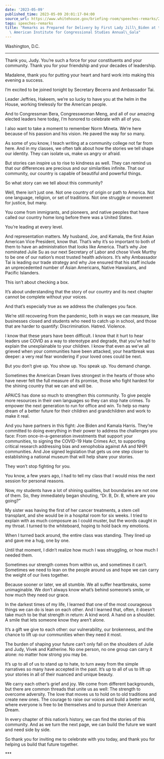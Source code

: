 ```yaml
---
date: '2023-05-09'
published_time: 2023-05-09 20:01:17-04:00
source_url: https://www.whitehouse.gov/briefing-room/speeches-remarks/2023/05/09/remarks-as-prepared-for-delivery-by-first-lady-jill-biden-at-the-asian-pacific-american-institute-for-congressional-studies-annual-gala/
tags: speeches-remarks
title: "Remarks as Prepared for Delivery by First Lady Jill\_Biden at the Asian Pacific\
  \ American Institute for Congressional Studies Annual\_Gala"
---
```

 
Washington, D.C.

------------------------------------------------------------------------

Thank you, Judy. You’re such a force for your constituents and your
community. Thank you for your friendship and your decades of leadership.

Madalene, thank you for putting your heart and hard work into making
this evening a success.

I’m excited to be joined tonight by Secretary Becerra and Ambassador
Tai.

Leader Jeffries, Hakeem, we’re so lucky to have you at the helm in the
House, working tirelessly for the American people.

And to Congressman Bera, Congresswoman Meng, and all of our amazing
elected leaders here today, I’m honored to celebrate with all of you.

I also want to take a moment to remember Norm Mineta. We’re here because
of his passion and his vision. He paved the way for so many.

As some of you know, I teach writing at a community college not far from
here. And in my classes, we often talk about how the stories we tell
shape our identity. They can isolate us, make us angry or afraid.

But stories can inspire us to rise to kindness as well. They can remind
us that our differences are precious and our similarities infinite. That
our community, our country is capable of beautiful and powerful things.

So what story can we tell about this community?

Well, there isn’t just one. Not one country of origin or path to
America. Not one language, religion, or set of traditions. Not one
struggle or movement for justice, but many.

You come from immigrants, and pioneers, and native peoples that have
called our country home long before there was a United States.

You’re leading at every level.

And representation matters. My husband, Joe, and Kamala, the first Asian
American Vice President, know that. That’s why it’s so important to both
of them to have an administration that looks like America. That’s why
Joe nominated Julie Su as our next Secretary of Labor and chose Vivek
Murthy to be one of our nation’s most trusted health advisors. It’s why
Ambassador Tai is leading our trade strategy and why Joe ensured that
his staff include an unprecedented number of Asian Americans, Native
Hawaiians, and Pacific Islanders.

This isn’t about checking a box.

It’s about understanding that the story of our country and its next
chapter cannot be complete without your voices.

And that’s especially true as we address the challenges you face.

We’re still recovering from the pandemic, both in ways we can measure,
like businesses closed and students who need to catch up in school, and
those that are harder to quantify: Discrimination. Hatred. Violence.

I know that these years have been difficult. I know that it hurt to hear
leaders use COVID as a way to stereotype and degrade, that you’ve had to
explain the unexplainable to your children. I know that even as we’ve
all grieved when your communities have been attacked, your heartbreak
was deeper: a very real fear wondering if your loved ones could be next.

But you don’t give up. You show up. You speak up. You demand change.

Sometimes the American Dream lives strongest in the hearts of those who
have never felt the full measure of its promise, those who fight hardest
for the shining country that we can and will be.

APAICS has done so much to strengthen this community. To give people
more resources in their own languages so they can stop hate crimes. To
empower the next generation to run for office and win. To help so many
dream of a better future for their children and grandchildren and work
to make it real.

And you have partners in this fight: Joe Biden and Kamala Harris.
They’re committed to doing everything in their power to address the
challenges you face: From once-in-a-generation investments that support
your communities, to signing the COVID-19 Hate Crimes Act, to supporting
critical research addressing bias and xenophobia against AA and NHPI
communities. And Joe signed legislation that gets us one step closer to
establishing a national museum that will help share your stories.

They won’t stop fighting for you.

You know, a few years ago, I had to tell my class that I would miss the
next session for personal reasons.

Now, my students have a lot of shining qualities, but boundaries are not
one of them. So, they immediately began shouting, “Dr. B, Dr. B, where
are you going?”

My sister was having the first of her cancer treatments, a stem cell
transplant, and she would be in a hospital room for six weeks. I tried
to explain with as much composure as I could muster, but the words
caught in my throat. I turned to the whiteboard, hoping to hold back my
emotions.

When I turned back around, the entire class was standing. They lined up
and gave me a hug, one by one.

Until that moment, I didn’t realize how much I was struggling, or how
much I needed them.

Sometimes our strength comes from within us, and sometimes it can’t.
Sometimes we need to lean on the people around us and hope we can carry
the weight of our lives together.

Because sooner or later, we all stumble. We all suffer heartbreaks, some
unimaginable. We don’t always know what’s behind someone’s smile, or how
much they need our grace.

In the darkest times of my life, I learned that one of the most
courageous things we can do is lean on each other. And I learned that,
often, it doesn’t take much to be that strength in return: A kind word.
A hand on a shoulder. A smile that lets someone know they aren’t alone.

It’s a gift we give to each other: our vulnerability, our brokenness,
and the chance to lift up our communities when they need it most.

The burden of shaping your future can’t only fall on the shoulders of
Julie and Judy, Vivek and Katherine. No one person, no one group can
carry it alone: no matter how strong you may be.

It’s up to all of us to stand up to hate, to turn away from the simple
narratives so many have accepted in the past. It’s up to all of us to
lift up your stories in all of their nuanced and unique beauty.

We carry each other’s grief and joy. We come from different backgrounds,
but there are common threads that unite us as well: The strength to
overcome adversity. The love that moves us to hold on to old traditions
and create new ones. The courage to raise our voices and build a better
world, where everyone is free to be themselves and to pursue their
American Dream.

In every chapter of this nation’s history, we can find the stories of
this community. And as we turn the next page, we can build the future we
want and need side by side.

So thank you for inviting me to celebrate with you today, and thank you
for helping us build that future together.

\*\*\*
